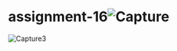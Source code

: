# assignment-16![Capture](https://user-images.githubusercontent.com/100377681/167777251-32914aef-64a7-403c-8d93-dd9346277bcd.PNG)
![Capture3](https://user-images.githubusercontent.com/100377681/167777256-86e6750e-7ff6-4f21-9586-40c1489de925.PNG)
